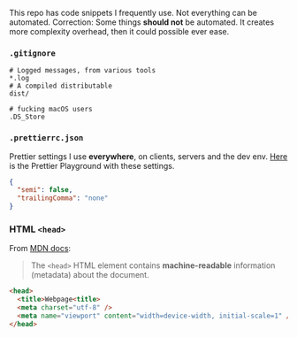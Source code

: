 This repo has code snippets I frequently use. Not everything can be automated. Correction: Some things **should not** be automated. It creates more complexity overhead, then it could possible ever ease.

### `.gitignore`

```ignore
# Logged messages, from various tools
*.log
# A compiled distributable
dist/

# fucking macOS users
.DS_Store
```

### `.prettierrc.json`

Prettier settings I use **everywhere**, on clients, servers and the dev env. [Here](https://invita.link/prettier-playground) is the Prettier Playground with these settings.

```json
{
  "semi": false,
  "trailingComma": "none"
}
```

### HTML `<head>`

From [MDN docs](https://developer.mozilla.org/en-US/docs/Web/HTML/Element/head):

> The `<head>` HTML element contains **machine-readable** information (metadata) about the document.

```html
<head>
  <title>Webpage<title>
  <meta charset="utf-8" />
  <meta name="viewport" content="width=device-width, initial-scale=1" />
</head>
```
